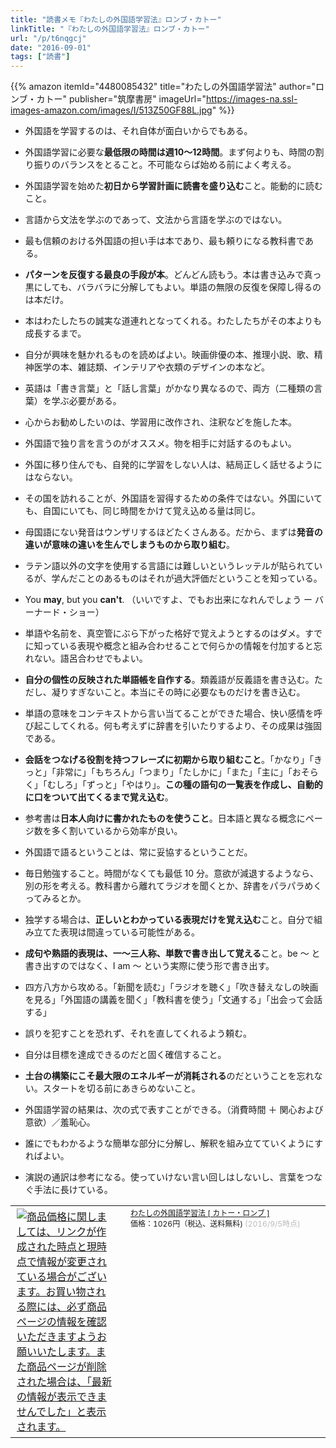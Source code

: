```yaml
---
title: "読書メモ『わたしの外国語学習法』ロンブ・カトー"
linkTitle: "『わたしの外国語学習法』ロンブ・カトー"
url: "/p/t6nqgcj"
date: "2016-09-01"
tags: ["読書"]
---
```


{{% amazon
  itemId="4480085432"
  title="わたしの外国語学習法"
  author="ロンブ・カトー"
  publisher="筑摩書房"
  imageUrl="https://images-na.ssl-images-amazon.com/images/I/513Z50GF88L.jpg"
%}}

* 外国語を学習するのは、それ自体が面白いからでもある。
* 外国語学習に必要な**最低限の時間は週10〜12時間**。まず何よりも、時間の割り振りのバランスをとること。不可能ならば始める前によく考える。
* 外国語学習を始めた**初日から学習計画に読書を盛り込む**こと。能動的に読むこと。
* 言語から文法を学ぶのであって、文法から言語を学ぶのではない。
* 最も信頼のおける外国語の担い手は本であり、最も頼りになる教科書である。
* **パターンを反復する最良の手段が本**。どんどん読もう。本は書き込みで真っ黒にしても、バラバラに分解してもよい。単語の無限の反復を保障し得るのは本だけ。
* 本はわたしたちの誠実な道連れとなってくれる。わたしたちがその本よりも成長するまで。
* 自分が興味を魅かれるものを読めばよい。映画俳優の本、推理小説、歌、精神医学の本、雑誌類、インテリアや衣類のデザインの本など。
* 英語は「書き言葉」と「話し言葉」がかなり異なるので、両方（二種類の言葉）を学ぶ必要がある。
* 心からお勧めしたいのは、学習用に改作され、注釈などを施した本。
* 外国語で独り言を言うのがオススメ。物を相手に対話するのもよい。
* 外国に移り住んでも、自発的に学習をしない人は、結局正しく話せるようにはならない。
* その国を訪れることが、外国語を習得するための条件ではない。外国にいても、自国にいても、同じ時間をかけて覚え込める量は同じ。
* 母国語にない発音はウンザリするほどたくさんある。だから、まずは**発音の違いが意味の違いを生んでしまうものから取り組む**。
* ラテン語以外の文字を使用する言語には難しいというレッテルが貼られているが、学んだことのあるものはそれが過大評価だということを知っている。
* You **may**, but you **can't**. （いいですよ、でもお出来になれんでしょう ー バーナード・ショー）
* 単語や名前を、真空管にぶら下がった格好で覚えようとするのはダメ。すでに知っている表現や概念と組み合わせることで何らかの情報を付加すると忘れない。語呂合わせでもよい。
* **自分の個性の反映された単語帳を自作する**。類義語が反義語を書き込む。ただし、凝りすぎないこと。本当にその時に必要なものだけを書き込む。
* 単語の意味をコンテキストから言い当てることができた場合、快い感情を呼び起こしてくれる。何も考えずに辞書を引いたりするより、その成果は強固である。
* **会話をつなげる役割を持つフレーズに初期から取り組むこと**。「かなり」「きっと」「非常に」「もちろん」「つまり」「たしかに」「また」「主に」「おそらく」「むしろ」「ずっと」「やはり」。**この種の語句の一覧表を作成し、自動的に口をついて出てくるまで覚え込む**。
* 参考書は**日本人向けに書かれたものを使うこと**。日本語と異なる概念にページ数を多く割いているから効率が良い。
* 外国語で語るということは、常に妥協するということだ。

* 毎日勉強すること。時間がなくても最低 10 分。意欲が減退するようなら、別の形を考える。教科書から離れてラジオを聞くとか、辞書をパラパラめくってみるとか。
* 独学する場合は、**正しいとわかっている表現だけを覚え込む**こと。自分で組み立てた表現は間違っている可能性がある。
* **成句や熟語的表現は、一〜三人称、単数で書き出して覚える**こと。be 〜 と書き出すのではなく、I am 〜 という実際に使う形で書き出す。
* 四方八方から攻める。「新聞を読む」「ラジオを聴く」「吹き替えなしの映画を見る」「外国語の講義を聞く」「教科書を使う」「文通する」「出会って会話する」
* 誤りを犯すことを恐れず、それを直してくれるよう頼む。
* 自分は目標を達成できるのだと固く確信すること。
* **土台の構築にこそ最大限のエネルギーが消耗される**のだということを忘れない。スタートを切る前にあきらめないこと。
* 外国語学習の結果は、次の式で表すことができる。（消費時間 ＋ 関心および意欲）／羞恥心。
* 誰にでもわかるような簡単な部分に分解し、解釈を組み立てていくようにすればよい。
* 演説の通訳は参考になる。使っていけない言い回しはしないし、言葉をつなぐ手法に長けている。

<table><tr><td><a href="http://hb.afl.rakuten.co.jp/hgc/144180a1.9ac213ee.144180a2.e4d0f394/?pc=http%3A%2F%2Fitem.rakuten.co.jp%2Fbook%2F1137276&m=http%3A%2F%2Fm.rakuten.co.jp%2Fbook%2Fi%2F10832928%2F&scid=af_item_tbl&link_type=picttext&ut=eyJwYWdlIjoiaXRlbSIsInR5cGUiOiJwaWN0dGV4dCIsInNpemUiOiIzMDB4MzAwIiwibmFtIjoxLCJuYW1wIjoicmlnaHQiLCJjb20iOjAsImNvbXAiOiJkb3duIiwicHJpY2UiOjEsImJvciI6MCwiY29sIjowLCJ0YXIiOjF9" target="_blank" style="word-wrap:break-word;"  ><img src="http://hbb.afl.rakuten.co.jp/hgb/144180a1.9ac213ee.144180a2.e4d0f394/?me_id=1213310&item_id=10832928&m=https%3A%2F%2Fthumbnail.image.rakuten.co.jp%2F%400_mall%2Fbook%2Fcabinet%2F4800%2F48008543.jpg%3F_ex%3D80x80&pc=https%3A%2F%2Fthumbnail.image.rakuten.co.jp%2F%400_mall%2Fbook%2Fcabinet%2F4800%2F48008543.jpg%3F_ex%3D300x300&s=300x300&t=picttext" border="0" style="margin:2px" alt="商品価格に関しましては、リンクが作成された時点と現時点で情報が変更されている場合がございます。お買い物される際には、必ず商品ページの情報を確認いただきますようお願いいたします。また商品ページが削除された場合は、「最新の情報が表示できませんでした」と表示されます。" title="商品価格に関しましては、リンクが作成された時点と現時点で情報が変更されている場合がございます。お買い物される際には、必ず商品ページの情報を確認いただきますようお願いいたします。また商品ページが削除された場合は、「最新の情報が表示できませんでした」と表示されます。"></a></td><td style="vertical-align:top;width:310px;"><p style="font-size:12px;line-height:1.4em;text-align:left;margin:0px;padding:2px 6px;word-wrap:break-word"><a href="http://hb.afl.rakuten.co.jp/hgc/144180a1.9ac213ee.144180a2.e4d0f394/?pc=http%3A%2F%2Fitem.rakuten.co.jp%2Fbook%2F1137276&m=http%3A%2F%2Fm.rakuten.co.jp%2Fbook%2Fi%2F10832928%2F&scid=af_item_tbl&link_type=picttext&ut=eyJwYWdlIjoiaXRlbSIsInR5cGUiOiJwaWN0dGV4dCIsInNpemUiOiIzMDB4MzAwIiwibmFtIjoxLCJuYW1wIjoicmlnaHQiLCJjb20iOjAsImNvbXAiOiJkb3duIiwicHJpY2UiOjEsImJvciI6MCwiY29sIjowLCJ0YXIiOjF9" target="_blank" style="word-wrap:break-word;"  >わたしの外国語学習法 [ カトー・ロンブ ]</a><br><span >価格：1026円（税込、送料無料)</span> <span style="color:#BBB">(2016/9/5時点)</span></p></td><tr></table>

